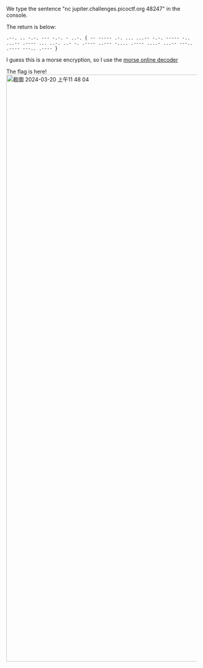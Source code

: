 We type the sentence "nc jupiter.challenges.picoctf.org 48247" in the console.

The return is below:
```
.--. .. -.-. --- -.-. - ..-. { -- ----- .-. ... ...-- -.-. ----- -.. ...-- .---- ... ..-. ..- -. .---- ..--- -.... .---- ....- ...-- ---.. .---- ---.. .---- }
```

I guess this is a morse encryption, so I use the [morse online decoder](https://capitalizemytitle.com/morse-code-translator/)

The flag is here!
<img width="1552" alt="截圖 2024-03-20 上午11 48 04" src="https://github.com/ki225/picoCTF/assets/123147937/7bc9ed24-e6bb-417c-b322-0a749e38eba4">
